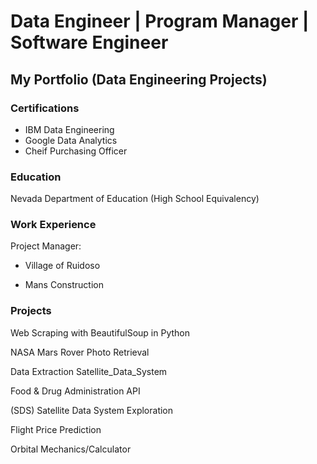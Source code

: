# Data Engineer | Program Manager | Software Engineer
## My Portfolio (Data Engineering Projects)

### Certifications 
- IBM Data Engineering 
- Google Data Analytics
- Cheif Purchasing Officer 

### Education
Nevada Department of Education (High School Equivalency)

### Work Experience 
Project Manager:

- Village of Ruidoso

- Mans Construction
  
### Projects 
Web Scraping with BeautifulSoup in Python

NASA Mars Rover Photo Retrieval

Data Extraction Satellite_Data_System

Food & Drug Administration API

(SDS) Satellite Data System Exploration

Flight Price Prediction

Orbital Mechanics/Calculator

